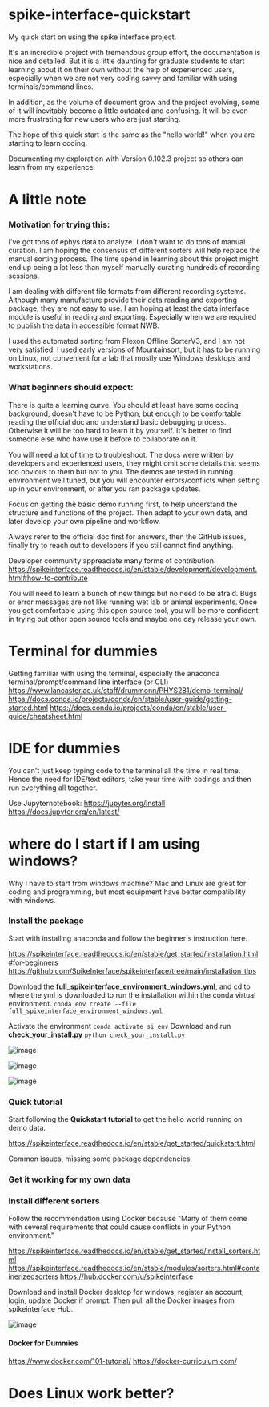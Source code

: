 # spike-interface-quickstart
My quick start on using the spike interface project. 

It's an incredible project with tremendous group effort, the documentation is nice and detailed. But it is a little daunting for graduate students to start learning about it on their own without the help of experienced users, especially when we are not very coding savvy and familiar with using terminals/command lines. 

In addition, as the volume of document grow and the project evolving, some of it will inevitably become a little outdated and confusing. It will be even more frustrating for new users who are just starting.  

The hope of this quick start is the same as the "hello world!" when you are starting to learn coding.

Documenting my exploration with Version 0.102.3 project so others can learn from my experience. 

# A little note

### Motivation for trying this: 

I've got tons of ephys data to analyze. I don't want to do tons of manual curation. I am hoping the consensus of different sorters will help replace the manual sorting process. The time spend in learning about this project might end up being a lot less than myself manually curating hundreds of recording sessions. 

I am dealing with different file formats from different recording systems. Although many manufacture provide their data reading and exporting package, they are not easy to use. I am hoping at least the data interface module is useful in reading and exporting. Especially when we are required to publish the data in accessible format NWB.

I used the automated sorting from Plexon Offline SorterV3, and I am not very satisfied. I used early versions of Mountainsort, but it has to be running on Linux, not convenient for a lab that mostly use Windows desktops and workstations. 

### What beginners should expect: 

There is quite a learning curve. You should at least have some coding background, doesn't have to be Python, but enough to be comfortable reading the official doc and understand basic debugging process. Otherwise it will be too hard to learn it by yourself. It's better to find someone else who have use it before to collaborate on it. 

You will need a lot of time to troubleshoot. The docs were written by developers and experienced users, they might omit some details that seems too obvious to them but not to you. The demos are tested in running environment well tuned, but you will encounter errors/conflicts when setting up in your environment, or after you ran package updates. 

Focus on getting the basic demo running first, to help understand the structure and functions of the project. Then adapt to your own data, and later develop your own pipeline and workflow. 

Always refer to the official doc first for answers, then the GitHub issues, finally try to reach out to developers if you still cannot find anything. 

Developer community appreaciate many forms of contribution. https://spikeinterface.readthedocs.io/en/stable/development/development.html#how-to-contribute 

You will need to learn a bunch of new things but no need to be afraid. Bugs or error messages are not like running wet lab or animal experiments. Once you get comfortable using this open source tool, you will be more confident in trying out other open source tools and maybe one day release your own.

# Terminal for dummies
Getting familiar with using the terminal, especially the anaconda terminal/prompt/command line interface (or CLI)
https://www.lancaster.ac.uk/staff/drummonn/PHYS281/demo-terminal/
https://docs.conda.io/projects/conda/en/stable/user-guide/getting-started.html
https://docs.conda.io/projects/conda/en/stable/user-guide/cheatsheet.html

# IDE for dummies
You can't just keep typing code to the terminal all the time in real time. Hence the need for IDE/text editors, take your time with codings and then run everything all together.

Use Jupyternotebook: 
https://jupyter.org/install
https://docs.jupyter.org/en/latest/

# where do I start if I am using windows? 

Why I have to start from windows machine? Mac and Linux are great for coding and programming, but most equipment have better compatibility with windows. 

### Install the package
Start with installing anaconda and follow the beginner's instruction here.

https://spikeinterface.readthedocs.io/en/stable/get_started/installation.html#for-beginners
https://github.com/SpikeInterface/spikeinterface/tree/main/installation_tips

Download the **full_spikeinterface_environment_windows.yml**, and cd to where the yml is downloaded to run the installation within the conda virtual environment.
`conda env create --file full_spikeinterface_environment_windows.yml`

Activate the environment `conda activate si_env`
Download and run **check_your_install.py**
`python check_your_install.py`

![image](https://github.com/user-attachments/assets/de19980d-2546-4f8d-b32f-4068712d64f9)

![image](https://github.com/user-attachments/assets/8bab5106-1039-4a3d-bfbf-0bca7ce59878)

![image](https://github.com/user-attachments/assets/0ad80d19-995f-47e1-a577-1951556723b3)

### Quick tutorial

Start following the **Quickstart tutorial** to get the hello world running on demo data.

https://spikeinterface.readthedocs.io/en/stable/get_started/quickstart.html

Common issues, missing some package dependencies. 


### Get it working for my own data

### Install different sorters

Follow the recommendation using Docker because "Many of them come with several requirements that could cause conflicts in your Python environment."

https://spikeinterface.readthedocs.io/en/stable/get_started/install_sorters.html
https://spikeinterface.readthedocs.io/en/stable/modules/sorters.html#containerizedsorters
https://hub.docker.com/u/spikeinterface

Download and install Docker desktop for windows, register an account, login, update Docker if prompt. Then pull all the Docker images from spikeinterface Hub.

![image](https://github.com/user-attachments/assets/76bc2625-1605-41d3-80a9-c93b8272a762)
#### Docker for Dummies
https://www.docker.com/101-tutorial/
https://docker-curriculum.com/






# Does Linux work better?



